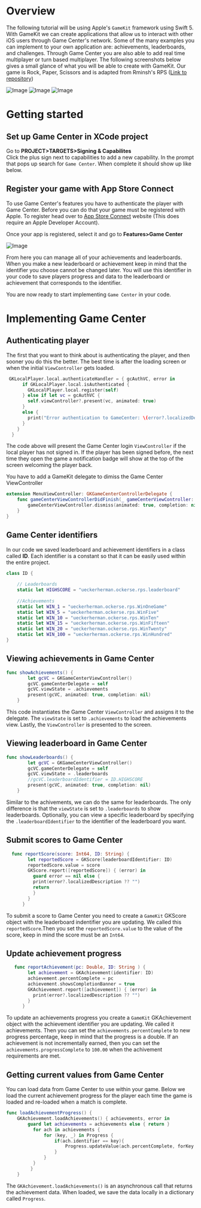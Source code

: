 Overview
=======
The following tutorial will be using Apple's `GameKit` framework using Swift 5. With GameKit we can create applications that allow us to interact with other iOS users through Game Center's network. Some of the many examples you can implement to your own application are: achievements, leaderboards, and challenges. Through Game Center you are also able to add real time multiplayer or turn based multiplayer. The following screenshots below gives a small glance of what you will be able to create with GameKit. Our game is Rock, Paper, Scissors and is adapted from Rminsh's RPS ([Link to repository](https://github.com/Rminsh/RPS))

![Image](doc/menu_screen_50_1_50.png "Main Menu") ![Image](doc/achievements_screen_50_1_50.png "Achievement Screen") ![Image](doc/leaderboards_screen_50_1_50.png "Leaderboard Screen") 


Getting started
=======

Set up Game Center in XCode project
----
Go to **PROJECT>TARGETS>Signing & Capabilites**<br />
Click the plus sign next to capabilities to add a new capability. In the prompt that pops up search for `Game Center`. When complete it should show up like below.


Register your game with App Store Connect
----
To use Game Center's features you have to authenticate the player with Game Center. Before you can do that your game must be registered with Apple. To register head over to [App Store Connect](https://appstoreconnect.apple.com) website (This does require an Apple Developer Account). 


Once your app is registered, select it and go to **Features>Game Center**

![Image](doc/appstoreGC.png "App Store Game Center")

From here you can manage all of your achievements and leaderboards. When you make a new leaderboard or achievement keep in mind that the identifier you choose cannot be changed later. You will use this identifier in your code to save players progress and data to the leaderboard or achievement that corresponds to the identifier.

You are now ready to start implementing `Game Center` in your code.

Implementing Game Center
=======

Authenticating player
---
The first that you want to think about is authenticating the player, and then sooner you do this the better. The best time is after the loading screen or when the initial `ViewController` gets loaded. 
```swift
 GKLocalPlayer.local.authenticateHandler = { gcAuthVC, error in
      if GKLocalPlayer.local.isAuthenticated {
        GKLocalPlayer.local.register(self)
      } else if let vc = gcAuthVC {
        self.viewController?.present(vc, animated: true)
      }
      else {
        print("Error authentication to GameCenter: \(error?.localizedDescription ?? "none")")
      }
    }
  }
```
The code above will present the Game Center login `ViewController` if the local player has not signed in. If the player has been signed before, the next time they open the game a notification badge will show at the top of the screen welcoming the player back.

You have to add a GameKit delegate to dimiss the Game Center ViewController
```swift
extension MenuViewController: GKGameCenterControllerDelegate {
    func gameCenterViewControllerDidFinish(_ gameCenterViewController: GKGameCenterViewController) {
        gameCenterViewController.dismiss(animated: true, completion: nil)
    }
}
```

Game Center identifiers
---
In our code we saved leaderboard and achievement identifiers in a class called **ID**. Each identifier is a constant so that it can be easily used within the entire project. 

```swift
class ID {
    
    // Leaderboards
    static let HIGHSCORE = "ueckerherman.ockerse.rps.leaderboard"
   
    //Achievements
    static let WIN_1 = "ueckerherman.ockerse.rps.WinOneGame"
    static let WIN_5 = "ueckerherman.ockerse.rps.WinFive"
    static let WIN_10 = "ueckerherman.ockerse.rps.WinTen"
    static let WIN_15 = "ueckerherman.ockerse.rps.WinFifteen"
    static let WIN_20 = "ueckerherman.ockerse.rps.WinTwenty"
    static let WIN_100 = "ueckerherman.ockerse.rps.WinHundred"
}
```


Viewing achievements in Game Center
---
```swift
func showAchievements() {
        let gcVC = GKGameCenterViewController()
        gcVC.gameCenterDelegate = self
        gcVC.viewState = .achievements
        present(gcVC, animated: true, completion: nil)
    }
```
This code instantiates the Game Center `ViewController` and assigns it to the delegate. The `viewState` is set to `.achievements` to load the achievements view. Lastly, the `ViewController` is presented to the screen.

Viewing leaderboard in Game Center
---
```swift
func showLeaderboards() {
        let gcVC = GKGameCenterViewController()
        gcVC.gameCenterDelegate = self
        gcVC.viewState = .leaderboards
        //gcVC.leaderboardIdentifier = ID.HIGHSCORE
        present(gcVC, animated: true, completion: nil)
    }
```
Similar to the achivements, we can do the same for leaderboards. The only difference is that the `viewState` is set to `.leaderboards` to show leaderboards. Optionally, you can view a specific leaderboard by specifying the `.leaderboardIdentifier` to the identifier of the leaderboard you want.

Submit scores to Game Center
---
```swift
  func reportScore(score: Int64, ID: String) {
        let reportedScore = GKScore(leaderboardIdentifier: ID)
        reportedScore.value = score
        GKScore.report([reportedScore]) { (error) in
          guard error == nil else {
          print(error?.localizedDescription ?? "")
          return
          }
        }
      }
```
To submit a score to Game Center you need to create a `GameKit` GKScore object with the leaderboard indentifier you are updating. We called this `reportedScore`.Then you set the `reportedScore.value` to the value of the score, keep in mind the score must be an `Int64`. 

Update achievement progress
---
```swift
   func reportAchievement(pc: Double, ID: String ) {
        let achievement = GKAchievement(identifier: ID)
        achievement.percentComplete = pc
        achievement.showsCompletionBanner = true
        GKAchievement.report([achievement]) { (error) in
          print(error?.localizedDescription ?? "")
        }
      }
```
To update an achievements progress you create a `GameKit` GKAchievement object with the achievement identifier you are updating. We called it achievements. Then you can set the `achievements.percentComplete` to new progress percentage, keep in mind that the progress is a double. If an achievement is not incrementally earned, then you can set the `achievements.progressComplete` to `100.00` when the achivement requirements are met.

Getting current values from Game Center
---
You can load data from Game Center to use within your game. Below we load the current achievement progress for the player each time the game is loaded and re-loaded when a match is complete.
```swift
func loadAchievementProgress() {
    GKAchievement.loadAchievements() { achievements, error in
        guard let achievements = achievements else { return }
          for ach in achievements {
              for (key, _) in Progress {
                  if(ach.identifier == key){
                      Progress.updateValue(ach.percentComplete, forKey: ach.identifier)
                  }
              }
          }
         }
    }
```
The `GKAchievement.loadAchievements()` is an asynchronous call that returns the achievement data. When loaded, we save the data locally in a dictionary called `Progress`.
